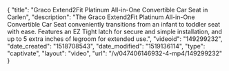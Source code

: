 {
    "title": "Graco Extend2Fit Platinum All-in-One Convertible Car Seat in Carlen",
    "description": "The Graco Extend2Fit Platinum All-in-One Convertible Car Seat conveniently transitions from an infant to toddler seat with ease. Features an EZ Tight latch for secure and simple installation, and up to 5 extra inches of legroom for extended use.",
    "videoid": "149299232",
    "date_created": "1518708543",
    "date_modified": "1519136114",
    "type": "captivate",
    "layout": "video",
    "url": "\/v\/047406146932-4-mp4\/149299232"
}